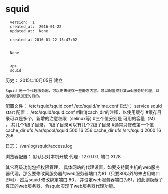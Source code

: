 
  # squid

      version:  1
      created_at:  2016-01-22
      updated_at:  None

      created at 2016-01-22 15:47:02 


      None


      <p>
      squid

历史：
2015年10月05日
建立




	Squid 是一个代理服务器，可以用来缓存一些静态内容。可以配置成对某web服务的代理，以达到缓存加速的目的。

配置文件：
	/etc/squid/squid.conf 
	/etc/squid/mime.conf 
启动：
	service squid start
配置：
	/etc/squid/squid.conf
	#取消cach_dir的注释，以使用缓存 
	#缓存目录可以是多个，新增的注意权限（selinux等)
	#三个值分别是   可用的容量（M） ， 共几个1级子目录， 1级子目录可以有几个2级子目录
	#通常只修改第一个值
cache_dir ufs /var/spool/squid 500 16 256 
cache_dir ufs /srv/squid 2000 16 256

日志：
	/var/log/squid/access.log

浏览器配置：
	默认只对本机开放
	代理 : 127.0.0.1, 端口   3128

其它高级功能包括权限管理， 具体网站的代理设置，如要支持同主机的web服务器代理，那么要修改同服务器的web服务器端口为81（只要80以外的未占用端口即可）
然后squid 修改绑定端口 80， 并设定web服务器端口为81，如此则隐蔽了真正的web服务器，令squid实现了web服务器代理功能。
      </p>

  